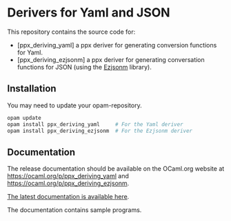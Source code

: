 # Derivers for Yaml and JSON

This repository contains the source code for:

 - [ppx_deriving_yaml] a ppx deriver for generating conversion functions for Yaml.
 - [ppx_deriving_ezjsonm] a ppx deriver for generating conversation functions for JSON (using the [Ezjsonm][] library).

## Installation

You may need to update your opam-repository.

```sh
opam update
opam install ppx_deriving_yaml     # For the Yaml deriver
opam install ppx_deriving_ezjsonm  # For the Ezjsonm deriver
```

## Documentation

The release documentation should be available on the OCaml.org website at https://ocaml.org/p/ppx_deriving_yaml
and https://ocaml.org/p/ppx_deriving_ezjsonm.

[The latest documentation is available here](https://patricoferris.github.io/ppx_deriving_yaml).

The documentation contains sample programs.


[Ezjsonm]: https://ocaml.org/p/ezjsonm
